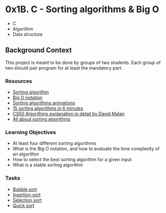# 0x1B. C - Sorting algorithms & Big O
* C
* Algorithm
* Data structure

## Background Context

This project is meant to be done by groups of two students. Each group of two should pair program for at least the mandatory part.

### Resources

* [Sorting algorithm](https://en.wikipedia.org/wiki/Sorting_algorithm "Title")
* [Big O notation](https://stackoverflow.com/questions/487258/what-is-a-plain-english-explanation-of-big-o-notation "Title")
* [Sorting algorithms animations](https://www.toptal.com/developers/sorting-algorithms "Title")
* [15 sorting algorithms in 6 minutes](https://www.youtube.com/watch?v=kPRA0W1kECg "Title")
* [CS50 Algorithms explanation in detail by David Malan](https://www.youtube.com/watch?v=yb0PY3LX2x8&t=2s "Title")
* [All about sorting algorithms](https://www.geeksforgeeks.org/sorting-algorithms/ "Title")

### Learning Objectives

*    At least four different sorting algorithms
*    What is the Big O notation, and how to evaluate the time complexity of an algorithm
*    How to select the best sorting algorithm for a given input
*    What is a stable sorting algorithm


### Tasks

* [Bubble sort](https://www.youtube.com/watch?v=lyZQPjUT5B4 "Title")
* [Insertion sort](https://www.youtube.com/watch?v=ROalU379l3U "Title")
* [Selection sort](https://www.youtube.com/watch?v=Ns4TPTC8whw "Title")
* [Quick sort](https://www.youtube.com/watch?embeds_referring_euri=https%3A%2F%2Fintranet.alxswe.com%2F&source_ve_path=Mjg2NjQsMTY0NTAz&feature=emb_share&v=ywWBy6J5gz8 "Title")
